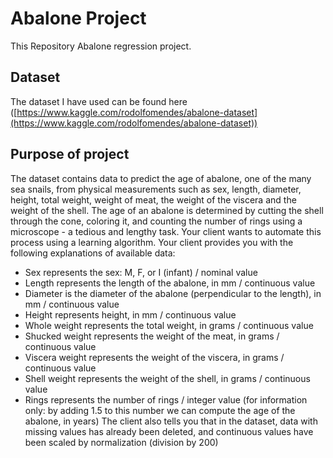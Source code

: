 # Abalone Project  
This Repository Abalone regression project.

## Dataset
The dataset I have used can be found here ([https://www.kaggle.com/rodolfomendes/abalone-dataset](https://www.kaggle.com/rodolfomendes/abalone-dataset))

## Purpose of project
The dataset contains data to predict the age of abalone, one of the many sea snails, from physical measurements such as sex, length, diameter, height, total weight, weight of meat, the weight of the viscera and the weight of the shell. The age of an abalone is determined by cutting the shell through the cone, coloring it, and counting the number of rings using a microscope - a tedious and lengthy task. Your client wants to automate this process using a learning algorithm. Your client provides you with the following explanations of available data:
- Sex represents the sex: M, F, or I (infant) / nominal value
- Length represents the length of the abalone, in mm / continuous value
- Diameter is the diameter of the abalone (perpendicular to the length), in mm / continuous value
- Height represents height, in mm / continuous value
- Whole weight represents the total weight, in grams / continuous value
- Shucked weight represents the weight of the meat, in grams / continuous value
- Viscera weight represents the weight of the viscera, in grams / continuous value
- Shell weight represents the weight of the shell, in grams / continuous value
- Rings represents the number of rings / integer value (for information only: by adding 1.5 to this number we can compute the age of the abalone, in years)
The client also tells you that in the dataset, data with missing values has already been deleted, and continuous values have been scaled by normalization (division by 200)

